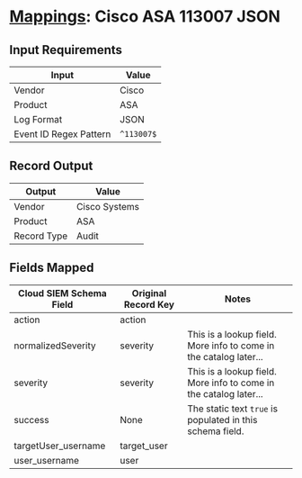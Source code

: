 # [Mappings](README.md): Cisco ASA 113007 JSON

## Input Requirements

|Input|Value|
|-----|-----|
|Vendor|Cisco|
|Product|ASA|
|Log Format|JSON|
|Event ID Regex Pattern|`^113007$`|

## Record Output

|Output|Value|
|------|-----|
|Vendor|Cisco Systems|
|Product|ASA|
|Record Type|Audit|

## Fields Mapped

|Cloud SIEM Schema Field|Original Record Key|Notes|
|-----------------------|-------------------|-----|
|action|action||
|normalizedSeverity|severity|This is a lookup field. More info to come in the catalog later...|
|severity|severity|This is a lookup field. More info to come in the catalog later...|
|success|None|The static text `true` is populated in this schema field.|
|targetUser_username|target_user||
|user_username|user||

